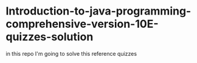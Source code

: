 # Introduction-to-java-programming-comprehensive-version-10E-quizzes-solution
in this repo I'm going to solve this reference quizzes
